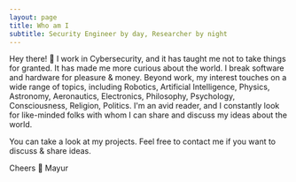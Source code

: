 ```yaml
---
layout: page
title: Who am I
subtitle: Security Engineer by day, Researcher by night
---
```


<!---
<p align="center"> **Security Engineer by day, Researcher by night** </p>
-->

Hey there! 👋 I work in Cybersecurity, and it has taught me not to take things for granted. It has made me more curious about the world. I break software and hardware for pleasure & money. Beyond work, my interest touches on a wide range of topics, including Robotics, Artificial Intelligence, Physics, Astronomy, Aeronautics, Electronics, Philosophy, Psychology, Consciousness, Religion, Politics. I'm an avid reader, and I constantly look for like-minded folks with whom I can share and discuss my ideas about the world. 

You can take a look at my projects. Feel free to contact me if you want to discuss & share ideas.

Cheers 🍺
Mayur 
